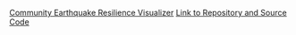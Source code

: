 [Community Earthquake Resilience Visualizer](https://kvu01124.github.io/earthquake_resilience_dashboard/)
[Link to Repository and Source Code](https://github.com/kvu01124/earthquake_resilience_dashboard)
